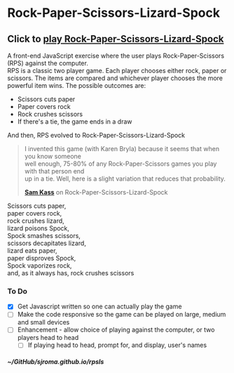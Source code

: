# Rock-Paper-Scissors-Lizard-Spock  

## Click to [play Rock-Paper-Scissors-Lizard-Spock](https://sjroma.github.io/rpsls)  

A front-end JavaScript exercise where the user plays Rock-Paper-Scissors (RPS) against the computer.  
RPS is a classic two player game. Each player chooses either rock, paper or scissors. The items are compared and whichever player chooses the more powerful item wins. The possible outcomes are:  
* Scissors cuts paper  
* Paper covers rock  
* Rock crushes scissors  
* If there's a tie, the game ends in a draw  
  
And then, RPS evolved to Rock-Paper-Scissors-Lizard-Spock  
> I invented this game (with Karen Bryla) because it seems that when you know someone  
> well enough, 75-80% of any Rock-Paper-Scissors games you play with that person end  
> up in a tie. Well, here is a slight variation that reduces that probability.  
>  
> **[Sam Kass](http://www.samkass.com/theories/RPSSL.html)** on Rock-Paper-Scissors-Lizard-Spock  
  
Scissors cuts paper,  
paper covers rock,  
rock crushes lizard,  
lizard poisons Spock,  
Spock smashes scissors,  
scissors decapitates lizard,  
lizard eats paper,  
paper disproves Spock,  
Spock vaporizes rock,  
and, as it always has, rock crushes scissors  

### To Do  
- [x] Get Javascript written so one can actually play the game  
- [ ] Make the code responsive so the game can be played on large, medium and small devices  
- [ ] Enhancement - allow choice of playing against the computer, or two players head to head  
  - [ ] If playing head to head, prompt for, and display, user's names  
  
##### ~/GitHub/sjroma.github.io/rpsls  
